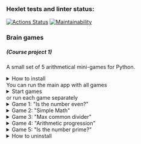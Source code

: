 ### Hexlet tests and linter status:
[![Actions Status](https://github.com/dmkael/python-project-49/workflows/hexlet-check/badge.svg)](https://github.com/dmkael/python-project-49/actions)
[![Maintainability](https://api.codeclimate.com/v1/badges/05d53411058b9c926d08/maintainability)](https://codeclimate.com/github/dmkael/python-project-49/maintainability)

### Brain games
##### (Course project 1)
A small set of 5 arithmetical mini-games for Python.
<details>
  <summary>How to install</summary>
  
To install the package run the command:

```python3 -m pip install --user git+https://github.com/dmkael/python-project-49.git```

</details>
You can run the main app with all games 
<details>
  <summary>Start games</summary>
  
run the command ```brain-start``` to execute the main app with 5 mini-games. You will be prompted to select the game. Enter the number of game which you want and game will start. Answer 3 times correctly to win! You can restart at the end.
  
[![asciicast](https://asciinema.org/a/9MV6QUu0rYwXirH5Mpngtu5i8.svg)](https://asciinema.org/a/9MV6QUu0rYwXirH5Mpngtu5i8)
  
</details>
or run each game separately
<details>
  <summary>Game 1: "Is the number even?"</summary>
  
run the command ```brain-even``` to execute the game "Is the number even?"
  
[![asciicast](https://asciinema.org/a/9MV6QUu0rYwXirH5Mpngtu5i8.svg)](https://asciinema.org/a/9MV6QUu0rYwXirH5Mpngtu5i8)
  
</details>
<details>
  <summary>Game 2: "Simple Math"</summary>
  
run the command ```brain-calc``` to execute the game "Simple Math"
  
[![asciicast](https://asciinema.org/a/0sYvGWOpjBhkg53QEb4bw7g57.svg)](https://asciinema.org/a/0sYvGWOpjBhkg53QEb4bw7g57)
  
</details>
<details>
  <summary>Game 3: "Max common divider"</summary>
  
run the command ```brain-gcd``` to execute the game "Max common divider"
  
[![asciicast](https://asciinema.org/a/ZTcK7uJIjbE6nXldt8o8qVf70.svg)](https://asciinema.org/a/ZTcK7uJIjbE6nXldt8o8qVf70)
  
</details>
<details>
  <summary>Game 4: "Arithmetic progression"</summary>
  
run the command ```brain-progression``` to execute the game "Arithmetic progression"
  
[![asciicast](https://asciinema.org/a/tSSNsWqRCARwsgNCkTZUijpVr.svg)](https://asciinema.org/a/tSSNsWqRCARwsgNCkTZUijpVr)
  
</details>
<details>
  <summary>Game 5: "Is the number prime?"</summary>
  
run the command ```brain-prime``` to execute the game "Is the number prime?"
  
[![asciicast](https://asciinema.org/a/jLHp6nkGwTQcnlUWAOUPLPUsy.svg)](https://asciinema.org/a/jLHp6nkGwTQcnlUWAOUPLPUsy)
  
</details>
<details>
  <summary>How to uninstall</summary>
  
To uninstall the package run the command: 

```python3 -m pip uninstall hexlet-code```
</details>
